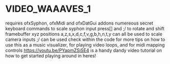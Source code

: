 # VIDEO_WAAAVES_1
requires ofxSyphon, ofxMidi and ofxDatGui addons
numereous secret keyboard commands
to scale syphon input press[] and ;/
to rotate and shift framebuffer xyz positions a,z,s,x,d,c,f,v,g,b,h,n,t,y can all be used
to scale camera inputs ;/ can be used
check within the code for more tips on how to use this as a music visualizer, for playing video loops, and for midi mapping controls 
https://youtu.be/PYapmZSiSE4 is a handy dandy video tutorial on how to get started playing around in heres!
